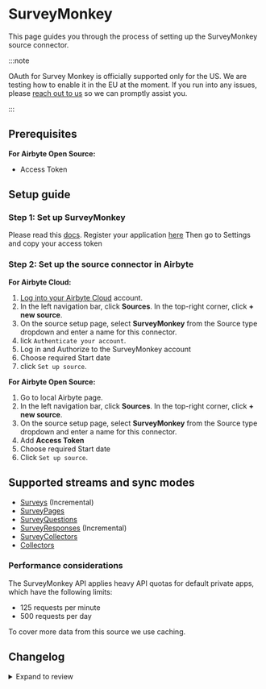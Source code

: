 # SurveyMonkey

This page guides you through the process of setting up the SurveyMonkey source connector.

:::note

OAuth for Survey Monkey is officially supported only for the US. We are testing how to enable it in the EU at the moment. If you run into any issues, please [reach out to us](mailto:product@airbyte.io) so we can promptly assist you.

:::

<!-- env:oss -->

## Prerequisites

**For Airbyte Open Source:**

- Access Token
<!-- /env:oss -->

## Setup guide

### Step 1: Set up SurveyMonkey

Please read this [docs](https://developer.surveymonkey.com/api/v3/#getting-started). Register your application [here](https://developer.surveymonkey.com/apps/) Then go to Settings and copy your access token

### Step 2: Set up the source connector in Airbyte

<!-- env:cloud -->

**For Airbyte Cloud:**

1. [Log into your Airbyte Cloud](https://cloud.airbyte.com/workspaces) account.
2. In the left navigation bar, click **Sources**. In the top-right corner, click **+ new source**.
3. On the source setup page, select **SurveyMonkey** from the Source type dropdown and enter a name for this connector.
4. lick `Authenticate your account`.
5. Log in and Authorize to the SurveyMonkey account
6. Choose required Start date
7. click `Set up source`.
<!-- /env:cloud -->

<!-- env:oss -->

**For Airbyte Open Source:**

1. Go to local Airbyte page.
2. In the left navigation bar, click **Sources**. In the top-right corner, click **+ new source**.
3. On the source setup page, select **SurveyMonkey** from the Source type dropdown and enter a name for this connector.
4. Add **Access Token**
5. Choose required Start date
6. Click `Set up source`.
<!-- /env:oss -->

## Supported streams and sync modes

- [Surveys](https://api.surveymonkey.com/v3/docs?shell#api-endpoints-get-surveys) \(Incremental\)
- [SurveyPages](https://api.surveymonkey.com/v3/docs?shell#api-endpoints-get-surveys-survey_id-pages)
- [SurveyQuestions](https://api.surveymonkey.com/v3/docs?shell#api-endpoints-get-surveys-survey_id-pages-page_id-questions)
- [SurveyResponses](https://api.surveymonkey.com/v3/docs?shell#api-endpoints-get-surveys-id-responses-bulk) \(Incremental\)
- [SurveyCollectors](https://api.surveymonkey.com/v3/docs?shell#api-endpoints-get-surveys-survey_id-collectors)
- [Collectors](https://api.surveymonkey.com/v3/docs?shell#api-endpoints-get-collectors-collector_id-)

### Performance considerations

The SurveyMonkey API applies heavy API quotas for default private apps, which have the following limits:

- 125 requests per minute
- 500 requests per day

To cover more data from this source we use caching.

## Changelog
<details>
  <summary>Expand to review</summary>

| Version | Date       | Pull Request                                             | Subject                                                                          |
| :------ | :--------- | :------------------------------------------------------- | :------------------------------------------------------------------------------- |
| 0.3.3   | 2024-05-22 | [38559](https://github.com/airbytehq/airbyte/pull/38559) | Migrate Python stream authenticator to `requests_native_auth` package            |
| 0.3.2   | 2024-05-20 | [38244](https://github.com/airbytehq/airbyte/pull/38244) | Replace AirbyteLogger with logging.Logger and upgrade base image                 |
| 0.3.1   | 2024-04-24 | [36664](https://github.com/airbytehq/airbyte/pull/36664) | Schema descriptions and CDK 0.80.0                                               |
| 0.3.0   | 2024-02-22 | [35561](https://github.com/airbytehq/airbyte/pull/35561) | Migrate connector to low-code                                                    |
| 0.2.4   | 2024-02-12 | [35168](https://github.com/airbytehq/airbyte/pull/35168) | Manage dependencies with Poetry                                                  |
| 0.2.3   | 2023-10-19 | [31599](https://github.com/airbytehq/airbyte/pull/31599) | Base image migration: remove Dockerfile and use the python-connector-base image  |
| 0.2.2   | 2023-05-12 | [26024](https://github.com/airbytehq/airbyte/pull/26024) | Fix dependencies conflict                                                        |
| 0.2.1   | 2023-04-27 | [25109](https://github.com/airbytehq/airbyte/pull/25109) | Fix add missing params to stream `SurveyResponses`                               |
| 0.2.0   | 2023-04-18 | [23721](https://github.com/airbytehq/airbyte/pull/23721) | Add `SurveyCollectors` and `Collectors` stream                                   |
| 0.1.16  | 2023-04-13 | [25080](https://github.com/airbytehq/airbyte/pull/25080) | Fix spec.json required fields and update schema for surveys and survey_responses |
| 0.1.15  | 2023-02-11 | [22865](https://github.com/airbytehq/airbyte/pull/22865) | Specified date formatting in specification                                       |
| 0.1.14  | 2023-01-27 | [22024](https://github.com/airbytehq/airbyte/pull/22024) | Set `AvailabilityStrategy` for streams explicitly to `None`                      |
| 0.1.13  | 2022-11-29 | [19868](https://github.com/airbytehq/airbyte/pull/19868) | Fix OAuth flow urls                                                              |
| 0.1.12  | 2022-10-13 | [17964](https://github.com/airbytehq/airbyte/pull/17964) | Add OAuth for Eu and Ca                                                          |
| 0.1.11  | 2022-09-28 | [17326](https://github.com/airbytehq/airbyte/pull/17326) | Migrate to per-stream states                                                     |
| 0.1.10  | 2022-09-14 | [16706](https://github.com/airbytehq/airbyte/pull/16706) | Fix 404 error when handling nonexistent surveys                                  |
| 0.1.9   | 2022-07-28 | [13046](https://github.com/airbytehq/airbyte/pull/14998) | Fix state for response stream, fixed backoff behaviour, added unittest           |
| 0.1.8   | 2022-05-20 | [13046](https://github.com/airbytehq/airbyte/pull/13046) | Fix incremental streams                                                          |
| 0.1.7   | 2022-02-24 | [8768](https://github.com/airbytehq/airbyte/pull/8768)   | Add custom survey IDs to limit API calls                                         |
| 0.1.6   | 2022-01-14 | [9508](https://github.com/airbytehq/airbyte/pull/9508)   | Scopes change                                                                    |
| 0.1.5   | 2021-12-28 | [8628](https://github.com/airbytehq/airbyte/pull/8628)   | Update fields in source-connectors specifications                                |
| 0.1.4   | 2021-11-11 | [7868](https://github.com/airbytehq/airbyte/pull/7868)   | Improve 'check' using '/users/me' API call                                       |
| 0.1.3   | 2021-11-01 | [7433](https://github.com/airbytehq/airbyte/pull/7433)   | Remove unsused oAuth flow parameters                                             |
| 0.1.2   | 2021-10-27 | [7433](https://github.com/airbytehq/airbyte/pull/7433)   | Add OAuth support                                                                |
| 0.1.1   | 2021-09-10 | [5983](https://github.com/airbytehq/airbyte/pull/5983)   | Fix caching for gzip compressed http response                                    |
| 0.1.0   | 2021-07-06 | [4097](https://github.com/airbytehq/airbyte/pull/4097)   | Initial Release                                                                  |

</details>